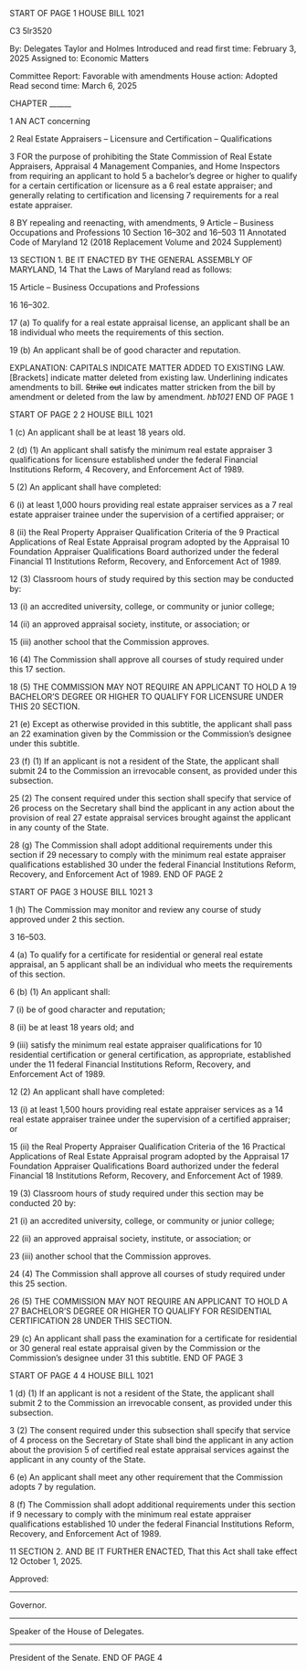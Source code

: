 START OF PAGE 1
HOUSE BILL 1021

C3 5lr3520

By: Delegates Taylor and Holmes
Introduced and read first time: February 3, 2025
Assigned to: Economic Matters

Committee Report: Favorable with amendments
House action: Adopted
Read second time: March 6, 2025

CHAPTER ______

1 AN ACT concerning

2 Real Estate Appraisers – Licensure and Certification – Qualifications

3 FOR the purpose of prohibiting the State Commission of Real Estate Appraisers, Appraisal
4 Management Companies, and Home Inspectors from requiring an applicant to hold
5 a bachelor’s degree or higher to qualify for a certain certification or licensure as a
6 real estate appraiser; and generally relating to certification and licensing
7 requirements for a real estate appraiser.

8 BY repealing and reenacting, with amendments,
9 Article – Business Occupations and Professions
10 Section 16–302 and 16–503
11 Annotated Code of Maryland
12 (2018 Replacement Volume and 2024 Supplement)

13 SECTION 1. BE IT ENACTED BY THE GENERAL ASSEMBLY OF MARYLAND,
14 That the Laws of Maryland read as follows:

15 Article – Business Occupations and Professions

16 16–302.

17 (a) To qualify for a real estate appraisal license, an applicant shall be an
18 individual who meets the requirements of this section.

19 (b) An applicant shall be of good character and reputation.

EXPLANATION: CAPITALS INDICATE MATTER ADDED TO EXISTING LAW.
[Brackets] indicate matter deleted from existing law.
Underlining indicates amendments to bill.
~~Strike~~ ~~out~~ indicates matter stricken from the bill by amendment or deleted from the law by
amendment. *hb1021*
END OF PAGE 1

START OF PAGE 2
2 HOUSE BILL 1021

1 (c) An applicant shall be at least 18 years old.

2 (d) (1) An applicant shall satisfy the minimum real estate appraiser
3 qualifications for licensure established under the federal Financial Institutions Reform,
4 Recovery, and Enforcement Act of 1989.

5 (2) An applicant shall have completed:

6 (i) at least 1,000 hours providing real estate appraiser services as a
7 real estate appraiser trainee under the supervision of a certified appraiser; or

8 (ii) the Real Property Appraiser Qualification Criteria of the
9 Practical Applications of Real Estate Appraisal program adopted by the Appraisal
10 Foundation Appraiser Qualifications Board authorized under the federal Financial
11 Institutions Reform, Recovery, and Enforcement Act of 1989.

12 (3) Classroom hours of study required by this section may be conducted by:

13 (i) an accredited university, college, or community or junior college;

14 (ii) an approved appraisal society, institute, or association; or

15 (iii) another school that the Commission approves.

16 (4) The Commission shall approve all courses of study required under this
17 section.

18 (5) THE COMMISSION MAY NOT REQUIRE AN APPLICANT TO HOLD A
19 BACHELOR’S DEGREE OR HIGHER TO QUALIFY FOR LICENSURE UNDER THIS
20 SECTION.

21 (e) Except as otherwise provided in this subtitle, the applicant shall pass an
22 examination given by the Commission or the Commission’s designee under this subtitle.

23 (f) (1) If an applicant is not a resident of the State, the applicant shall submit
24 to the Commission an irrevocable consent, as provided under this subsection.

25 (2) The consent required under this section shall specify that service of
26 process on the Secretary shall bind the applicant in any action about the provision of real
27 estate appraisal services brought against the applicant in any county of the State.

28 (g) The Commission shall adopt additional requirements under this section if
29 necessary to comply with the minimum real estate appraiser qualifications established
30 under the federal Financial Institutions Reform, Recovery, and Enforcement Act of 1989.
END OF PAGE 2

START OF PAGE 3
HOUSE BILL 1021 3

1 (h) The Commission may monitor and review any course of study approved under
2 this section.

3 16–503.

4 (a) To qualify for a certificate for residential or general real estate appraisal, an
5 applicant shall be an individual who meets the requirements of this section.

6 (b) (1) An applicant shall:

7 (i) be of good character and reputation;

8 (ii) be at least 18 years old; and

9 (iii) satisfy the minimum real estate appraiser qualifications for
10 residential certification or general certification, as appropriate, established under the
11 federal Financial Institutions Reform, Recovery, and Enforcement Act of 1989.

12 (2) An applicant shall have completed:

13 (i) at least 1,500 hours providing real estate appraiser services as a
14 real estate appraiser trainee under the supervision of a certified appraiser; or

15 (ii) the Real Property Appraiser Qualification Criteria of the
16 Practical Applications of Real Estate Appraisal program adopted by the Appraisal
17 Foundation Appraiser Qualifications Board authorized under the federal Financial
18 Institutions Reform, Recovery, and Enforcement Act of 1989.

19 (3) Classroom hours of study required under this section may be conducted
20 by:

21 (i) an accredited university, college, or community or junior college;

22 (ii) an approved appraisal society, institute, or association; or

23 (iii) another school that the Commission approves.

24 (4) The Commission shall approve all courses of study required under this
25 section.

26 (5) THE COMMISSION MAY NOT REQUIRE AN APPLICANT TO HOLD A
27 BACHELOR’S DEGREE OR HIGHER TO QUALIFY FOR RESIDENTIAL CERTIFICATION
28 UNDER THIS SECTION.

29 (c) An applicant shall pass the examination for a certificate for residential or
30 general real estate appraisal given by the Commission or the Commission’s designee under
31 this subtitle.
END OF PAGE 3

START OF PAGE 4
4 HOUSE BILL 1021

1 (d) (1) If an applicant is not a resident of the State, the applicant shall submit
2 to the Commission an irrevocable consent, as provided under this subsection.

3 (2) The consent required under this subsection shall specify that service of
4 process on the Secretary of State shall bind the applicant in any action about the provision
5 of certified real estate appraisal services against the applicant in any county of the State.

6 (e) An applicant shall meet any other requirement that the Commission adopts
7 by regulation.

8 (f) The Commission shall adopt additional requirements under this section if
9 necessary to comply with the minimum real estate appraiser qualifications established
10 under the federal Financial Institutions Reform, Recovery, and Enforcement Act of 1989.

11 SECTION 2. AND BE IT FURTHER ENACTED, That this Act shall take effect
12 October 1, 2025.

Approved:

________________________________________________________________________________
Governor.

________________________________________________________________________________
Speaker of the House of Delegates.

________________________________________________________________________________
President of the Senate.
END OF PAGE 4